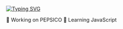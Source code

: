 <a href="https://git.io/typing-svg"><img src="https://readme-typing-svg.demolab.com?font=Space+Grotesk&weight=500&size=30&pause=1000&color=F733C2&center=true&multiline=true&random=false&width=435&lines=Software+Engineer+Student;How+vexingly+quick+daft+zebras+jump" alt="Typing SVG" /></a>

🔭 Working on PEPSICO
🌱 Learning JavaScript
<!--
**TiagoGrebogi/TiagoGrebogi** is a ✨ _special_ ✨ repository because its `README.md` (this file) appears on your GitHub profile.

Here are some ideas to get you started:

-  ...
-  ...
- 👯 I’m looking to collaborate on ...
- 🤔 I’m looking for help with ...
- 💬 Ask me about ...
- 📫 How to reach me: ...
- 😄 Pronouns: ...
- ⚡ Fun fact: ...
-->
